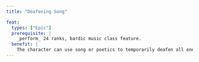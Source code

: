 ```yaml
---
title: "Deafening Song"

feat:
  types: ["Epic"]
  prerequisite: |
    _perform_ 24 ranks, bardic music class feature.
  benefit: |
    The character can use song or poetics to temporarily deafen all enemies within a 30-foot spread from him or her. A successful Fortitude save (DC 10 + &#189; the character's class level + the character's Charisma modifier) negates the effect. The deafening effect lasts for as long as the character continues the deafening song. The character can choose to exclude any characters from this effect. The character may sing, play, or recite a deafening song while taking other mundane actions, but not magical ones (see the bard's inspire courage ability for more details). The character may keep up the deafening song for a maximum of 10 rounds. Using the deafening song counts as one of the character's uses of song or poetics for the day.
---
```

